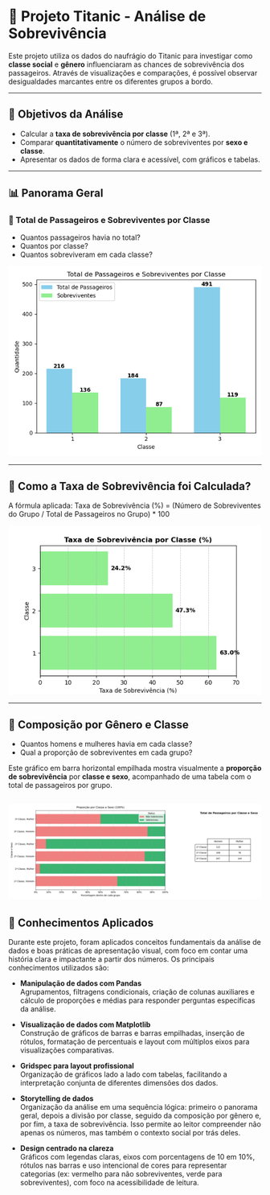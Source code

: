 # 🚢 Projeto Titanic - Análise de Sobrevivência

Este projeto utiliza os dados do naufrágio do Titanic para investigar como **classe social** e **gênero** influenciaram as chances de sobrevivência dos passageiros. Através de visualizações e comparações, é possível observar desigualdades marcantes entre os diferentes grupos a bordo.

---

## 🎯 Objetivos da Análise

- Calcular a **taxa de sobrevivência por classe** (1ª, 2ª e 3ª).
- Comparar **quantitativamente** o número de sobreviventes por **sexo e classe**.
- Apresentar os dados de forma clara e acessível, com gráficos e tabelas.

---

## 📊 Panorama Geral

### 📌 Total de Passageiros e Sobreviventes por Classe

- Quantos passageiros havia no total?
- Quantos por classe?
- Quantos sobreviveram em cada classe?

![Gráfico: Total de passageiros e sobreviventes](Export/total_passageiros_e_sobreviventes.png)

---

## 🧮 Como a Taxa de Sobrevivência foi Calculada?

A fórmula aplicada:
Taxa de Sobrevivência (%) = (Número de Sobreviventes do Grupo / Total de Passageiros no Grupo) * 100

![Gráfico: Total de passageiros e sobreviventes](Export/taxa_sobrevivencia.png)

---
## 👥 Composição por Gênero e Classe

- Quantos homens e mulheres havia em cada classe?
- Qual a proporção de sobreviventes em cada grupo?

Este gráfico em barra horizontal empilhada mostra visualmente a **proporção de sobrevivência** por **classe e sexo**, acompanhado de uma tabela com o total de passageiros por grupo.

![Gráfico: Proporção de sobreviventes por classe e sexo](Export/grafico_tabela_classe_sexo.png)
---

## 🧠 Conhecimentos Aplicados

Durante este projeto, foram aplicados conceitos fundamentais da análise de dados e boas práticas de apresentação visual, com foco em contar uma história clara e impactante a partir dos números. Os principais conhecimentos utilizados são:

- **Manipulação de dados com Pandas**  
  Agrupamentos, filtragens condicionais, criação de colunas auxiliares e cálculo de proporções e médias para responder perguntas específicas da análise.

- **Visualização de dados com Matplotlib**  
  Construção de gráficos de barras e barras empilhadas, inserção de rótulos, formatação de percentuais e layout com múltiplos eixos para visualizações comparativas.

- **Gridspec para layout profissional**  
  Organização de gráficos lado a lado com tabelas, facilitando a interpretação conjunta de diferentes dimensões dos dados.

- **Storytelling de dados**  
  Organização da análise em uma sequência lógica: primeiro o panorama geral, depois a divisão por classe, seguido da composição por gênero e, por fim, a taxa de sobrevivência. Isso permite ao leitor compreender não apenas os números, mas também o contexto social por trás deles.

- **Design centrado na clareza**  
  Gráficos com legendas claras, eixos com porcentagens de 10 em 10%, rótulos nas barras e uso intencional de cores para representar categorias (ex: vermelho para não sobreviventes, verde para sobreviventes), com foco na acessibilidade de leitura.
